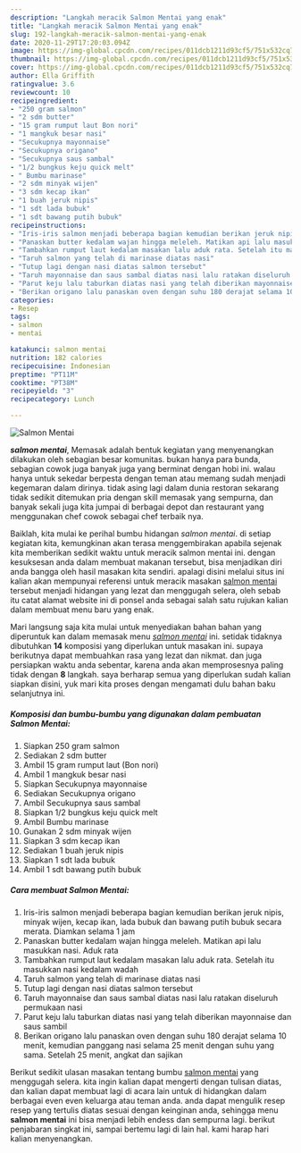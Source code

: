 ```yaml
---
description: "Langkah meracik Salmon Mentai yang enak"
title: "Langkah meracik Salmon Mentai yang enak"
slug: 192-langkah-meracik-salmon-mentai-yang-enak
date: 2020-11-29T17:20:03.094Z
image: https://img-global.cpcdn.com/recipes/011dcb1211d93cf5/751x532cq70/salmon-mentai-foto-resep-utama.jpg
thumbnail: https://img-global.cpcdn.com/recipes/011dcb1211d93cf5/751x532cq70/salmon-mentai-foto-resep-utama.jpg
cover: https://img-global.cpcdn.com/recipes/011dcb1211d93cf5/751x532cq70/salmon-mentai-foto-resep-utama.jpg
author: Ella Griffith
ratingvalue: 3.6
reviewcount: 10
recipeingredient:
- "250 gram salmon"
- "2 sdm butter"
- "15 gram rumput laut Bon nori"
- "1 mangkuk besar nasi"
- "Secukupnya mayonnaise"
- "Secukupnya origano"
- "Secukupnya saus sambal"
- "1/2 bungkus keju quick melt"
- " Bumbu marinase"
- "2 sdm minyak wijen"
- "3 sdm kecap ikan"
- "1 buah jeruk nipis"
- "1 sdt lada bubuk"
- "1 sdt bawang putih bubuk"
recipeinstructions:
- "Iris-iris salmon menjadi beberapa bagian kemudian berikan jeruk nipis, minyak wijen, kecap ikan, lada bubuk dan bawang putih bubuk secara merata. Diamkan selama 1 jam"
- "Panaskan butter kedalam wajan hingga meleleh. Matikan api lalu masukkan nasi. Aduk rata"
- "Tambahkan rumput laut kedalam masakan lalu aduk rata. Setelah itu masukkan nasi kedalam wadah"
- "Taruh salmon yang telah di marinase diatas nasi"
- "Tutup lagi dengan nasi diatas salmon tersebut"
- "Taruh mayonnaise dan saus sambal diatas nasi lalu ratakan diseluruh permukaan nasi"
- "Parut keju lalu taburkan diatas nasi yang telah diberikan mayonnaise dan saus sambil"
- "Berikan origano lalu panaskan oven dengan suhu 180 derajat selama 10 menit, kemudian panggang nasi selama 25 menit dengan suhu yang sama. Setelah 25 menit, angkat dan sajikan"
categories:
- Resep
tags:
- salmon
- mentai

katakunci: salmon mentai 
nutrition: 182 calories
recipecuisine: Indonesian
preptime: "PT11M"
cooktime: "PT38M"
recipeyield: "3"
recipecategory: Lunch

---
```



![Salmon Mentai](https://img-global.cpcdn.com/recipes/011dcb1211d93cf5/751x532cq70/salmon-mentai-foto-resep-utama.jpg)

<b><i>salmon mentai</i></b>, Memasak adalah bentuk kegiatan yang menyenangkan dilakukan oleh sebagian besar komunitas. bukan hanya para bunda, sebagian cowok juga banyak juga yang berminat dengan hobi ini. walau hanya untuk sekedar berpesta dengan teman atau memang sudah menjadi kegemaran dalam dirinya. tidak asing lagi dalam dunia restoran sekarang tidak sedikit ditemukan pria dengan skill memasak yang sempurna, dan banyak sekali juga kita jumpai di berbagai depot dan restaurant yang menggunakan chef cowok sebagai chef terbaik nya.



Baiklah, kita mulai ke perihal bumbu hidangan <i>salmon mentai</i>. di setiap kegiatan kita, kemungkinan akan terasa menggembirakan apabila sejenak kita memberikan sedikit waktu untuk meracik salmon mentai ini. dengan kesuksesan anda dalam membuat makanan tersebut, bisa menjadikan diri anda bangga oleh hasil masakan kita sendiri. apalagi disini melalui situs ini kalian akan mempunyai referensi untuk meracik masakan <u>salmon mentai</u> tersebut menjadi hidangan yang lezat dan menggugah selera, oleh sebab itu catat alamat website ini di ponsel anda sebagai salah satu rujukan kalian dalam membuat menu baru yang enak.


Mari langsung saja kita mulai untuk menyediakan bahan bahan yang diperuntuk kan dalam memasak menu <u><i>salmon mentai</i></u> ini. setidak tidaknya dibutuhkan <b>14</b> komposisi yang diperlukan untuk masakan ini. supaya berikutnya dapat membuahkan rasa yang lezat dan nikmat. dan juga persiapkan waktu anda sebentar, karena anda akan memprosesnya paling tidak dengan <b>8</b> langkah. saya berharap semua yang diperlukan sudah kalian siapkan disini, yuk mari kita proses dengan mengamati dulu bahan baku selanjutnya ini.

<!--inarticleads1-->

##### Komposisi dan bumbu-bumbu yang digunakan dalam pembuatan Salmon Mentai:

1. Siapkan 250 gram salmon
1. Sediakan 2 sdm butter
1. Ambil 15 gram rumput laut (Bon nori)
1. Ambil 1 mangkuk besar nasi
1. Siapkan Secukupnya mayonnaise
1. Sediakan Secukupnya origano
1. Ambil Secukupnya saus sambal
1. Siapkan 1/2 bungkus keju quick melt
1. Ambil  Bumbu marinase
1. Gunakan 2 sdm minyak wijen
1. Siapkan 3 sdm kecap ikan
1. Sediakan 1 buah jeruk nipis
1. Siapkan 1 sdt lada bubuk
1. Ambil 1 sdt bawang putih bubuk




<!--inarticleads2-->

##### Cara membuat Salmon Mentai:

1. Iris-iris salmon menjadi beberapa bagian kemudian berikan jeruk nipis, minyak wijen, kecap ikan, lada bubuk dan bawang putih bubuk secara merata. Diamkan selama 1 jam
1. Panaskan butter kedalam wajan hingga meleleh. Matikan api lalu masukkan nasi. Aduk rata
1. Tambahkan rumput laut kedalam masakan lalu aduk rata. Setelah itu masukkan nasi kedalam wadah
1. Taruh salmon yang telah di marinase diatas nasi
1. Tutup lagi dengan nasi diatas salmon tersebut
1. Taruh mayonnaise dan saus sambal diatas nasi lalu ratakan diseluruh permukaan nasi
1. Parut keju lalu taburkan diatas nasi yang telah diberikan mayonnaise dan saus sambil
1. Berikan origano lalu panaskan oven dengan suhu 180 derajat selama 10 menit, kemudian panggang nasi selama 25 menit dengan suhu yang sama. Setelah 25 menit, angkat dan sajikan




Berikut sedikit ulasan masakan tentang bumbu <u>salmon mentai</u> yang menggugah selera. kita ingin kalian dapat mengerti dengan tulisan diatas, dan kalian dapat membuat lagi di acara lain untuk di hidangkan dalam berbagai even even keluarga atau teman anda. anda dapat mengulik resep resep yang tertulis diatas sesuai dengan keinginan anda, sehingga menu <b>salmon mentai</b> ini bisa menjadi lebih endess dan sempurna lagi. berikut penjabaran singkat ini, sampai bertemu lagi di lain hal. kami harap hari kalian menyenangkan.
